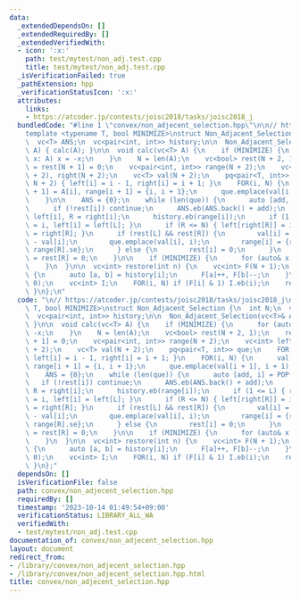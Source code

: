 ```yaml
---
data:
  _extendedDependsOn: []
  _extendedRequiredBy: []
  _extendedVerifiedWith:
  - icon: ':x:'
    path: test/mytest/non_adj.test.cpp
    title: test/mytest/non_adj.test.cpp
  _isVerificationFailed: true
  _pathExtension: hpp
  _verificationStatusIcon: ':x:'
  attributes:
    links:
    - https://atcoder.jp/contests/joisc2018/tasks/joisc2018_j
  bundledCode: "#line 1 \"convex/non_adjecent_selection.hpp\"\n\n// https://atcoder.jp/contests/joisc2018/tasks/joisc2018_j\n\
    template <typename T, bool MINIMIZE>\nstruct Non_Adjacent_Selection {\n  int N;\n\
    \  vc<T> ANS;\n  vc<pair<int, int>> history;\n\n  Non_Adjacent_Selection(vc<T>&\
    \ A) { calc(A); }\n\n  void calc(vc<T> A) {\n    if (MINIMIZE) {\n      for (auto&\
    \ x: A) x = -x;\n    }\n    N = len(A);\n    vc<bool> rest(N + 2, 1);\n    rest[0]\
    \ = rest[N + 1] = 0;\n    vc<pair<int, int>> range(N + 2);\n    vc<int> left(N\
    \ + 2), right(N + 2);\n    vc<T> val(N + 2);\n    pq<pair<T, int>> que;\n    FOR(i,\
    \ N + 2) { left[i] = i - 1, right[i] = i + 1; }\n    FOR(i, N) {\n      val[i\
    \ + 1] = A[i], range[i + 1] = {i, i + 1};\n      que.emplace(val[i + 1], i + 1);\n\
    \    }\n\n    ANS = {0};\n    while (len(que)) {\n      auto [add, i] = POP(que);\n\
    \      if (!rest[i]) continue;\n      ANS.eb(ANS.back() + add);\n      int L =\
    \ left[i], R = right[i];\n      history.eb(range[i]);\n      if (1 <= L) { right[left[L]]\
    \ = i, left[i] = left[L]; }\n      if (R <= N) { left[right[R]] = i, right[i]\
    \ = right[R]; }\n      if (rest[L] && rest[R]) {\n        val[i] = val[L] + val[R]\
    \ - val[i];\n        que.emplace(val[i], i);\n        range[i] = {range[L].fi,\
    \ range[R].se};\n      } else {\n        rest[i] = 0;\n      }\n      rest[L]\
    \ = rest[R] = 0;\n    }\n\n    if (MINIMIZE) {\n      for (auto& x: ANS) x = -x;\n\
    \    }\n  }\n\n  vc<int> restore(int n) {\n    vc<int> F(N + 1);\n    FOR(i, n)\
    \ {\n      auto [a, b] = history[i];\n      F[a]++, F[b]--;\n    }\n    F = cumsum<int>(F,\
    \ 0);\n    vc<int> I;\n    FOR(i, N) if (F[i] & 1) I.eb(i);\n    return I;\n \
    \ }\n};\n"
  code: "\n// https://atcoder.jp/contests/joisc2018/tasks/joisc2018_j\ntemplate <typename\
    \ T, bool MINIMIZE>\nstruct Non_Adjacent_Selection {\n  int N;\n  vc<T> ANS;\n\
    \  vc<pair<int, int>> history;\n\n  Non_Adjacent_Selection(vc<T>& A) { calc(A);\
    \ }\n\n  void calc(vc<T> A) {\n    if (MINIMIZE) {\n      for (auto& x: A) x =\
    \ -x;\n    }\n    N = len(A);\n    vc<bool> rest(N + 2, 1);\n    rest[0] = rest[N\
    \ + 1] = 0;\n    vc<pair<int, int>> range(N + 2);\n    vc<int> left(N + 2), right(N\
    \ + 2);\n    vc<T> val(N + 2);\n    pq<pair<T, int>> que;\n    FOR(i, N + 2) {\
    \ left[i] = i - 1, right[i] = i + 1; }\n    FOR(i, N) {\n      val[i + 1] = A[i],\
    \ range[i + 1] = {i, i + 1};\n      que.emplace(val[i + 1], i + 1);\n    }\n\n\
    \    ANS = {0};\n    while (len(que)) {\n      auto [add, i] = POP(que);\n   \
    \   if (!rest[i]) continue;\n      ANS.eb(ANS.back() + add);\n      int L = left[i],\
    \ R = right[i];\n      history.eb(range[i]);\n      if (1 <= L) { right[left[L]]\
    \ = i, left[i] = left[L]; }\n      if (R <= N) { left[right[R]] = i, right[i]\
    \ = right[R]; }\n      if (rest[L] && rest[R]) {\n        val[i] = val[L] + val[R]\
    \ - val[i];\n        que.emplace(val[i], i);\n        range[i] = {range[L].fi,\
    \ range[R].se};\n      } else {\n        rest[i] = 0;\n      }\n      rest[L]\
    \ = rest[R] = 0;\n    }\n\n    if (MINIMIZE) {\n      for (auto& x: ANS) x = -x;\n\
    \    }\n  }\n\n  vc<int> restore(int n) {\n    vc<int> F(N + 1);\n    FOR(i, n)\
    \ {\n      auto [a, b] = history[i];\n      F[a]++, F[b]--;\n    }\n    F = cumsum<int>(F,\
    \ 0);\n    vc<int> I;\n    FOR(i, N) if (F[i] & 1) I.eb(i);\n    return I;\n \
    \ }\n};"
  dependsOn: []
  isVerificationFile: false
  path: convex/non_adjecent_selection.hpp
  requiredBy: []
  timestamp: '2023-10-14 01:49:54+09:00'
  verificationStatus: LIBRARY_ALL_WA
  verifiedWith:
  - test/mytest/non_adj.test.cpp
documentation_of: convex/non_adjecent_selection.hpp
layout: document
redirect_from:
- /library/convex/non_adjecent_selection.hpp
- /library/convex/non_adjecent_selection.hpp.html
title: convex/non_adjecent_selection.hpp
---
```

